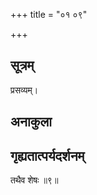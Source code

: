 +++
title = "०१ ०९"

+++
## सूत्रम्
प्रसव्यम्।

## अनाकुला  


## गृह्यतात्पर्यदर्शनम्
तथैव शेषः ॥९॥
